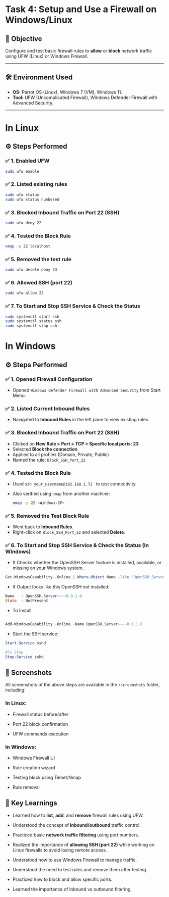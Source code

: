 # Task 4: Setup and Use a Firewall on Windows/Linux

## 🎯 Objective

Configure and test basic firewall rules to **allow** or **block** network traffic using UFW (Linux) or Windows Firewall.

---

## 🛠️ Environment Used

- **OS:** Parrot OS (Linux), Windows 7 (VM), Windows 11.
- **Tool:** UFW (Uncomplicated Firewall),  Windows Defender Firewall with Advanced Security.


---

# In Linux

## ⚙️ Steps Performed

### ✅ 1. Enabled UFW

```bash
sudo ufw enable
```

### ✅ 2. Listed existing rules

```bash
sudo ufw status
sudo ufw status numbered
```

### ✅ 3. Blocked Inbound Traffic on Port 22 (SSH)

```bash
sudo ufw deny 22
```

### ✅ 4. Tested the Block Rule

```bash
nmap -p 22 localhost
```

### ✅ 5. Removed the test rule

```bash
sudo ufw delete deny 23
```

### ✅ 6. Allowed SSH (port 22)

```bash
sudo ufw allow 22
```

### ✅ 7. To Start and Stop SSH Service & Check the Status

```bash
sudo systemctl start ssh
sudo systemctl status ssh
sudo systemctl stop ssh
```



# In Windows

 ## ⚙️ Steps Performed

### ✅ 1. Opened Firewall Configuration

- Opened `Windows Defender Firewall with Advanced Security` from Start Menu.

### ✅ 2. Listed Current Inbound Rules

- Navigated to **Inbound Rules** in the left pane to view existing rules.

### ✅ 3. Blocked Inbound Traffic on Port 22 (SSH)

- Clicked on **New Rule > Port > TCP > Specific local ports: 23**
- Selected **Block the connection**
- Applied to all profiles (Domain, Private, Public)
- Named the rule: `Block_SSH_Port_22`

### ✅ 4. Tested the Block Rule

- Used `ssh your_username@192.168.1.72 ` to test connectivity.
- Also verified using `nmap` from another machine:

  ```bash
  nmap -p 22 <Windows-IP>
  ```
  
### ✅ 5. Removed the Test Block Rule

- Went back to **Inbound Rules**.
- Right-click on `Block_SSH_Port_22` and selected **Delete**.

 ### ✅ 6. To Start and Stop SSH Service & Check the Status (In Windows)

- It Checks whether the OpenSSH Server feature is installed, available, or missing on your Windows system.

```powershell
Get-WindowsCapability -Online | Where-Object Name -like 'OpenSSH.Server*'
```
- If Output looks like this OpenSSH not installed:

```powershell
Name   : OpenSSH.Server~~~~0.0.1.0
State  : NotPresent
```
- To Install

```powershell

Add-WindowsCapability -Online -Name OpenSSH.Server~~~~0.0.1.0

```

- Start the SSH service:

```powershell
Start-Service sshd

#To Stop
Stop-Service sshd
```


## 📸 Screenshots

All screenshots of the above steps are available in the `/screenshots` folder, including:

### In Linux:

- Firewall status before/after
    
- Port 22 block confirmation
    
- UFW commands execution

### In Windows:

- Windows Firewall UI

- Rule creation wizard

- Testing block using Telnet/Nmap

- Rule removal



## 🧠 Key Learnings

- Learned how to **list**, **add**, and **remove** firewall rules using UFW.
    
- Understood the concept of **inbound/outbound** traffic control.
    
- Practiced basic **network traffic filtering** using port numbers.
    
- Realized the importance of **allowing SSH (port 22)** while working on Linux firewalls to avoid losing remote access.
 
- Understood how to use Windows Firewall to manage traffic.
  
- Understood the need to test rules and remove them after testing.

- Practiced how to block and allow specific ports.

- Learned the importance of inbound vs outbound filtering.
